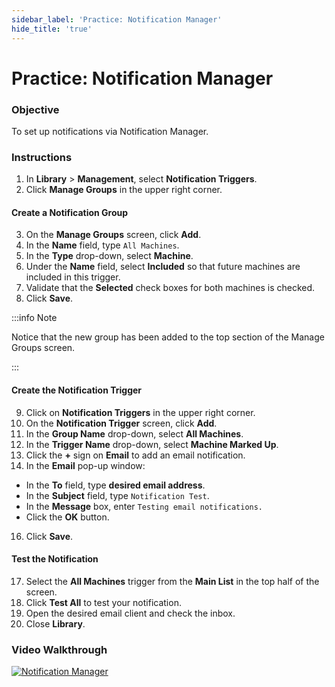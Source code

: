 ```yaml
---
sidebar_label: 'Practice: Notification Manager'
hide_title: 'true'
---
```


# Practice: Notification Manager

### Objective

To set up notifications via Notification Manager.

### Instructions

1.	In **Library** > **Management**, select **Notification Triggers**. 
2.  Click **Manage Groups** in the upper right corner.

#### Create a Notification Group

3.  On the **Manage Groups** screen, click **Add**.
4.  In the **Name** field, type ```All Machines```.
5.  In the **Type** drop-down, select **Machine**.
6.  Under the **Name** field, select **Included** so that future machines are included in this trigger.
7.  Validate that the **Selected** check boxes for both machines is checked.
8.  Click **Save**.

:::info Note

Notice that the new group has been added to the top section of the Manage Groups screen.

:::

#### Create the Notification Trigger

9.  Click on **Notification Triggers** in the upper right corner.
10. On the **Notification Trigger** screen, click **Add**.
11. In the **Group Name** drop-down, select **All Machines**.
12. In the **Trigger Name** drop-down, select **Machine Marked Up**.
14. Click the **+** sign on **Email** to add an email notification.
15. In the **Email** pop-up window:
  * In the **To** field, type **desired email address**.
  * In the **Subject** field, type ```Notification Test```.
  * In the **Message** box, enter ```Testing email notifications.```
  * Click the **OK** button.
16. Click **Save**.

#### Test the Notification

17. Select the **All Machines** trigger from the **Main List** in the top half of the screen.
18. Click **Test All** to test your notification.
19. Open the desired email client and check the inbox.
20. Close **Library**.

### Video Walkthrough

[![Notification Manager](../static/img/notification-manager.png)](https://sma1980-my.sharepoint.com/:v:/g/personal/rweesner_smatechnologies_com/ESAVRf7AJJJFoDdYt0KMKDcByC8BH-4SfIHubZP19nG28w?nav=eyJyZWZlcnJhbEluZm8iOnsicmVmZXJyYWxBcHAiOiJPbmVEcml2ZUZvckJ1c2luZXNzIiwicmVmZXJyYWxBcHBQbGF0Zm9ybSI6IldlYiIsInJlZmVycmFsTW9kZSI6InZpZXciLCJyZWZlcnJhbFZpZXciOiJNeUZpbGVzTGlua0NvcHkifX0&e=sAlXh2)